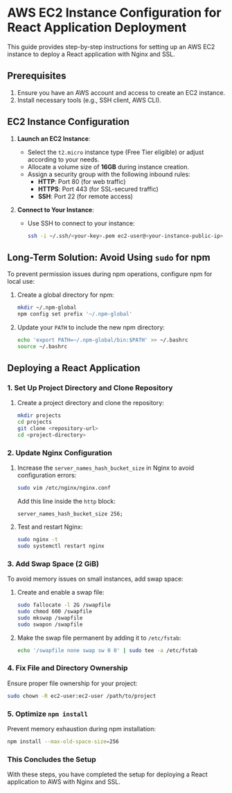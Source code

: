 
# AWS EC2 Instance Configuration for React Application Deployment

This guide provides step-by-step instructions for setting up an AWS EC2 instance to deploy a React application with Nginx and SSL.

## Prerequisites
1. Ensure you have an AWS account and access to create an EC2 instance.
2. Install necessary tools (e.g., SSH client, AWS CLI).

## EC2 Instance Configuration
1. **Launch an EC2 Instance**:
   - Select the `t2.micro` instance type (Free Tier eligible) or adjust according to your needs.
   - Allocate a volume size of **16GB** during instance creation.
   - Assign a security group with the following inbound rules:
     - **HTTP**: Port 80 (for web traffic)
     - **HTTPS**: Port 443 (for SSL-secured traffic)
     - **SSH**: Port 22 (for remote access)

2. **Connect to Your Instance**:
   - Use SSH to connect to your instance:
     ```bash
     ssh -i ~/.ssh/<your-key>.pem ec2-user@<your-instance-public-ip>
     ```

## Long-Term Solution: Avoid Using `sudo` for npm
To prevent permission issues during npm operations, configure npm for local use:
1. Create a global directory for npm:
   ```bash
   mkdir ~/.npm-global
   npm config set prefix '~/.npm-global'
   ```
2. Update your `PATH` to include the new npm directory:
   ```bash
   echo 'export PATH=~/.npm-global/bin:$PATH' >> ~/.bashrc
   source ~/.bashrc
   ```

## Deploying a React Application
### 1. Set Up Project Directory and Clone Repository
1. Create a project directory and clone the repository:
   ```bash
   mkdir projects
   cd projects
   git clone <repository-url>
   cd <project-directory>
   ```

### 2. Update Nginx Configuration
1. Increase the `server_names_hash_bucket_size` in Nginx to avoid configuration errors:
   ```bash
   sudo vim /etc/nginx/nginx.conf
   ```
   Add this line inside the `http` block:
   ```nginx
   server_names_hash_bucket_size 256;
   ```
2. Test and restart Nginx:
   ```bash
   sudo nginx -t
   sudo systemctl restart nginx
   ```

### 3. Add Swap Space (2 GiB)
To avoid memory issues on small instances, add swap space:
1. Create and enable a swap file:
   ```bash
   sudo fallocate -l 2G /swapfile
   sudo chmod 600 /swapfile
   sudo mkswap /swapfile
   sudo swapon /swapfile
   ```
2. Make the swap file permanent by adding it to `/etc/fstab`:
   ```bash
   echo '/swapfile none swap sw 0 0' | sudo tee -a /etc/fstab
   ```

### 4. Fix File and Directory Ownership
Ensure proper file ownership for your project:
```bash
sudo chown -R ec2-user:ec2-user /path/to/project
```

### 5. Optimize `npm install`
Prevent memory exhaustion during npm installation:
```bash
npm install --max-old-space-size=256
```

### This Concludes the Setup
With these steps, you have completed the setup for deploying a React application to AWS with Nginx and SSL.

